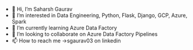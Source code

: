 - 👋 Hi, I’m Saharsh Gaurav
- 👀 I’m interested in Data Engineering, Python, Flask, Django, GCP, Azure, Spark
- 🌱 I’m currently learning Azure Data Factory
- 💞️ I’m looking to collaborate on Azure Data Factory Pipelines
- 📫 How to reach me ->sgaurav03 on linkedin

<!---
sgaurav07/sgaurav07 is a ✨ special ✨ repository because its `README.md` (this file) appears on your GitHub profile.
You can click the Preview link to take a look at your changes.
--->
